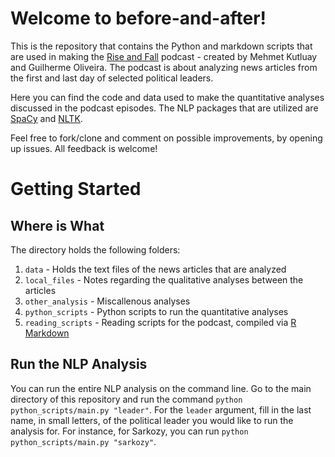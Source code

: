 # Welcome to before-and-after!
This is the repository that contains the Python and markdown scripts that are used in 
making the [Rise and Fall](https://anchor.fm/rise-and-fall) podcast - created by 
Mehmet Kutluay and Guilherme Oliveira. The podcast is about analyzing news articles 
from the first and last day of selected political leaders.

Here you can find the code and data used to make the quantitative analyses discussed 
in the podcast episodes. The NLP packages that are utilized are [SpaCy](https://spacy.io/) and 
[NLTK](https://www.nltk.org/). 

Feel free to fork/clone and comment on possible improvements, by opening up issues. 
All feedback is welcome!

# Getting Started

## Where is What

The directory holds the following folders:

1. `data` - Holds the text files of the news articles that are analyzed
2. `local_files` - Notes regarding the qualitative analyses between the articles
3. `other_analysis` - Miscallenous analyses
4. `python_scripts` - Python scripts to run the quantitative analyses
5. `reading_scripts` - Reading scripts for the podcast, compiled via [R Markdown](https://rmarkdown.rstudio.com/)

## Run the NLP Analysis

You can run the entire NLP analysis on the command line. Go to the main directory of this
repository and run the command `python python_scripts/main.py "leader"`. For the `leader`
argument, fill in the last name, in small letters, of the political leader you would 
like to run the analysis for. For instance, for Sarkozy, you can run `python python_scripts/main.py "sarkozy"`.
